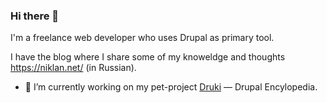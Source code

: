 ### Hi there 👋

I'm a freelance web developer who uses Drupal as primary tool.

I have the blog where I share some of my knoweldge and thoughts https://niklan.net/ (in Russian).

- 🔭 I’m currently working on my pet-project [Druki](https://github.com/Druki-ru) — Drupal Encylopedia.

<!--
**Niklan/niklan** is a ✨ _special_ ✨ repository because its `README.md` (this file) appears on your GitHub profile.

Here are some ideas to get you started:

- 🔭 I’m currently working on ...
- 🌱 I’m currently learning ...
- 👯 I’m looking to collaborate on ...
- 🤔 I’m looking for help with ...
- 💬 Ask me about ...
- 📫 How to reach me: ...
- 😄 Pronouns: ...
- ⚡ Fun fact: ...
-->
